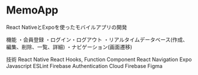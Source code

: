 # MemoApp
React NativeとExpoを使ったモバイルアプリの開発

機能
・会員登録
・ログイン・ログアウト
・リアルタイムデータベース(作成、編集、削除、一覧、詳細)
・ナビゲーション(画面遷移)


技術
React Native
React Hooks, Function Component
React Navigation
Expo
Javascript
ESLint
Firebase Authentication
Cloud Firebase
Figma
